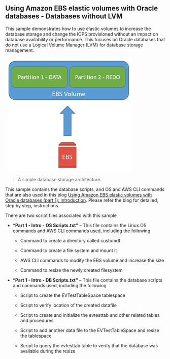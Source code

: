 ## Using Amazon EBS elastic volumes with Oracle databases - Databases without LVM


This sample demonstrates how to use elastic volumes to increase the database
storage and change the IOPS provisioned without an impact on database
availability or performance. This focuses on Oracle databases that do not use a
Logical Volume Manager (LVM) for database storage management.

![](media/f2977a46d63bf599eacf7cbc3c95c7e8.gif)

>   A simple database storage architecture

This sample contains the database scripts, and OS and AWS CLI commands that are
also used in this blog [Using Amazon EBS elastic volumes with Oracle databases
(part 1):
Introduction](https://aws.amazon.com/blogs/database/using-amazon-ebs-elastic-volumes-with-oracle-databases-part-1-introduction/).
Please refer the blog for detailed, step by step, instructions.

There are two script files associated with this sample

-   **“Part 1 - Intro - OS Scripts.txt”** – This file contains the Linux OS
    commands and AWS CLI commands used, including the following

    -   Command to create a directory called customdf

    -   Command to create a file system and mount it

    -   AWS CLI commands to modify the EBS volume and increase the size

    -   Command to resize the newly created filesystem

-   **“Part 1 - Intro - DB Scripts.txt”** – This file contains the database
    scripts and commands used, including the following

    -   Script to create the EVTestTableSpace tablespace

    -   Script to verify location of the created datafile

    -   Script to create and initialize the evtesttab and other related tables
        and procedures

    -   Script to add another data file to the EVTestTableSpace and resize the
        tablespace

    -   Script to query the evtesttab table to verify that the database was
        available during the resize
